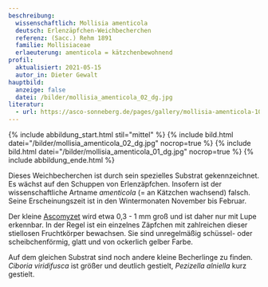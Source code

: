 ```yaml
---
beschreibung:
  wissenschaftlich: Mollisia amenticola
  deutsch: Erlenzäpfchen-Weichbecherchen
  referenz: (Sacc.) Rehm 1891
  familie: Mollisiaceae
  erlaeuterung: amenticola = kätzchenbewohnend
profil:
  aktualisiert: 2021-05-15
  autor_in: Dieter Gewalt
hauptbild:
  anzeige: false
  datei: /bilder/mollisia_amenticola_02_dg.jpg
literatur:
  - url: https://asco-sonneberg.de/pages/gallery/mollisia-amenticola-100320-01xs16751.php
---
```

{% include abbildung_start.html stil="mittel" %}
{% include bild.html datei="/bilder/mollisia_amenticola_02_dg.jpg" nocrop=true %}
{% include bild.html datei="/bilder/mollisia_amenticola_01_dg.jpg" nocrop=true %}
{% include abbildung_ende.html %}

Dieses Weichbecherchen ist durch sein spezielles Substrat gekennzeichnet. Es wächst auf den Schuppen von Erlenzäpfchen. Insofern ist der wissenschaftliche Artname *amenticola* (= an Kätzchen wachsend) falsch. Seine Erscheinungszeit ist in den Wintermonaten November bis Februar. 

Der kleine [Ascomyzet](Ascomyzet "Glossar") wird etwa 0,3 - 1 mm groß und ist daher nur mit Lupe erkennbar. In der Regel ist ein einzelnes Zäpfchen mit zahlreichen dieser stiellosen Fruchtkörper bewachsen. Sie sind unregelmäßig schüssel- oder scheibchenförmig, glatt und von ockerlich gelber Farbe.

Auf dem gleichen Substrat sind noch andere kleine Becherlinge zu finden. *Ciboria viridifusca* ist größer und deutlich gestielt, *Pezizella alniella* kurz gestielt.
